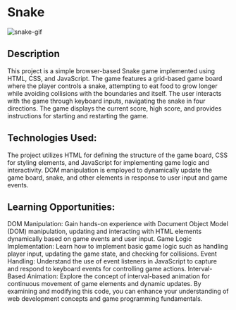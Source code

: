 # Snake

![snake-gif](https://github.com/MarcinSoltysik/practice-js/assets/78354700/e4c60fcd-71a6-40ad-89db-276260901899)


## Description

This project is a simple browser-based Snake game implemented using HTML, CSS, and JavaScript. The game features a grid-based game board where the player controls a snake, attempting to eat food to grow longer while avoiding collisions with the boundaries and itself. The user interacts with the game through keyboard inputs, navigating the snake in four directions. The game displays the current score, high score, and provides instructions for starting and restarting the game.

## Technologies Used:

The project utilizes HTML for defining the structure of the game board, CSS for styling elements, and JavaScript for implementing game logic and interactivity. DOM manipulation is employed to dynamically update the game board, snake, and other elements in response to user input and game events.

## Learning Opportunities:

DOM Manipulation: Gain hands-on experience with Document Object Model (DOM) manipulation, updating and interacting with HTML elements dynamically based on game events and user input.
Game Logic Implementation: Learn how to implement basic game logic such as handling player input, updating the game state, and checking for collisions.
Event Handling: Understand the use of event listeners in JavaScript to capture and respond to keyboard events for controlling game actions.
Interval-Based Animation: Explore the concept of interval-based animation for continuous movement of game elements and dynamic updates.
By examining and modifying this code, you can enhance your understanding of web development concepts and game programming fundamentals.
